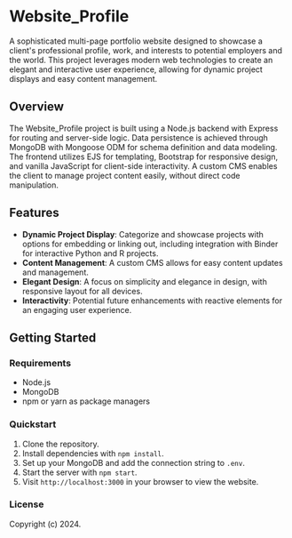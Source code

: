 # Website_Profile

A sophisticated multi-page portfolio website designed to showcase a client's professional profile, work, and interests to potential employers and the world. This project leverages modern web technologies to create an elegant and interactive user experience, allowing for dynamic project displays and easy content management.

## Overview

The Website_Profile project is built using a Node.js backend with Express for routing and server-side logic. Data persistence is achieved through MongoDB with Mongoose ODM for schema definition and data modeling. The frontend utilizes EJS for templating, Bootstrap for responsive design, and vanilla JavaScript for client-side interactivity. A custom CMS enables the client to manage project content easily, without direct code manipulation.

## Features

- **Dynamic Project Display**: Categorize and showcase projects with options for embedding or linking out, including integration with Binder for interactive Python and R projects.
- **Content Management**: A custom CMS allows for easy content updates and management.
- **Elegant Design**: A focus on simplicity and elegance in design, with responsive layout for all devices.
- **Interactivity**: Potential future enhancements with reactive elements for an engaging user experience.

## Getting Started

### Requirements

- Node.js
- MongoDB
- npm or yarn as package managers

### Quickstart

1. Clone the repository.
2. Install dependencies with `npm install`.
3. Set up your MongoDB and add the connection string to `.env`.
4. Start the server with `npm start`.
5. Visit `http://localhost:3000` in your browser to view the website.

### License

Copyright (c) 2024.